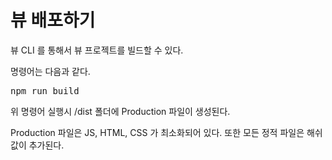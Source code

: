 뷰 배포하기
========
뷰 CLI 를 통해서 뷰 프로젝트를 빌드할 수 있다.

명령어는 다음과 같다.
<pre>npm run build</pre>

위 명령어 실행시 /dist 폴더에 Production 파일이 생성된다.

Production 파일은 JS, HTML, CSS 가 최소화되어 있다.
또한 모든 정적 파일은 해쉬 값이 추가된다.
